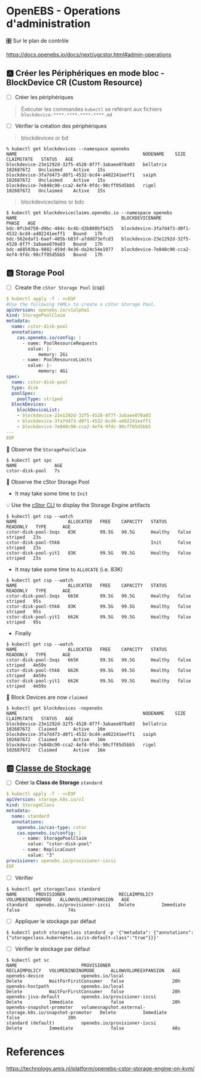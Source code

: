 # OpenEBS - Operations d'administration

:control_knobs: Sur le plan de contrôle

https://docs.openebs.io/docs/next/ugcstor.html#admin-operations

## :a: Créer les Périphériques en mode bloc - BlockDevice CR (Custom Resource)


- [ ] Créer les périphériques

> Éxécuter les commandes `kubectl` se reférant aux fichiers `blockdevice-****-****-****-****.md`


- [ ] Vérifier la création des périphériques

> blockdevices or bd

```
% kubectl get blockdevices --namespace openebs   
NAME                                               NODENAME    SIZE        CLAIMSTATE   STATUS   AGE
blockdevice-23e1292d-32f5-4528-8f7f-3abaee070a03   bellatrix   102687672   Unclaimed    Active   15s
blockdevice-3fa7d473-d0f1-4532-bcd4-a402241eeff1   saiph       102687672   Unclaimed    Active   15s
blockdevice-7e848c90-cca2-4ef4-9fdc-90cff05d5bb5   rigel       102687672   Unclaimed    Active   15s
```

> blockdeviceclaims or bdc

```
$ kubectl get blockdeviceclaims.openebs.io --namespace openebs
NAME                                       BLOCKDEVICENAME                                    PHASE   AGE
bdc-0fcbd750-d9bc-484c-bc4b-d3b800bf5425   blockdevice-3fa7d473-d0f1-4532-bcd4-a402241eeff1   Bound   17h
bdc-562edaf1-6aef-485b-b83f-a7ddd73efcd3   blockdevice-23e1292d-32f5-4528-8f7f-3abaee070a03   Bound   17h
bdc-a68503ba-9882-459d-9e36-da24c54e1977   blockdevice-7e848c90-cca2-4ef4-9fdc-90cff05d5bb5   Bound   17h
```

## :b: Storage Pool

- [ ] Create the `cStor Storage Pool` (csp)

```yaml
$ kubectl apply -f - <<EOF
#Use the following YAMLs to create a cStor Storage Pool.
apiVersion: openebs.io/v1alpha1
kind: StoragePoolClaim
metadata:
  name: cstor-disk-pool
  annotations:
    cas.openebs.io/config: |
      - name: PoolResourceRequests
        value: |-
            memory: 2Gi
      - name: PoolResourceLimits
        value: |-
            memory: 4Gi
spec:
  name: cstor-disk-pool
  type: disk
  poolSpec:
    poolType: striped
  blockDevices:
    blockDeviceList:
    - blockdevice-23e1292d-32f5-4528-8f7f-3abaee070a03
    - blockdevice-3fa7d473-d0f1-4532-bcd4-a402241eeff1
    - blockdevice-7e848c90-cca2-4ef4-9fdc-90cff05d5bb5
---
EOF
```

:round_pushpin: Observe the `StoragePoolClaim`

```
$ kubectl get spc
NAME              AGE
cstor-disk-pool   7s
```

:round_pushpin: Observe the cStor Storage Pool 

* It may take some time to `Init`

:bulb: Use the [cStor CLI](https://docs.openebs.io/docs/next/cstor.html#cstor-cli) to display the Storage Engine artifacts

```
$ kubectl get csp --watch
NAME                   ALLOCATED   FREE    CAPACITY   STATUS    READONLY   TYPE      AGE
cstor-disk-pool-3oqs   83K         99.5G   99.5G      Healthy   false      striped   23s
cstor-disk-pool-thk6                                  Init      false      striped   23s
cstor-disk-pool-yit1   83K         99.5G   99.5G      Healthy   false      striped   23s
```

* It may take some time to `ALLOCATE` (i.e. 83K)

```
$ kubectl get csp --watch           
NAME                   ALLOCATED   FREE    CAPACITY   STATUS    READONLY   TYPE      AGE
cstor-disk-pool-3oqs   665K        99.5G   99.5G      Healthy   false      striped   95s
cstor-disk-pool-thk6   83K         99.5G   99.5G      Healthy   false      striped   95s
cstor-disk-pool-yit1   662K        99.5G   99.5G      Healthy   false      striped   95s
```

* Finally

```
$ kubectl get csp --watch
NAME                   ALLOCATED   FREE    CAPACITY   STATUS    READONLY   TYPE      AGE
cstor-disk-pool-3oqs   665K        99.5G   99.5G      Healthy   false      striped   4m59s
cstor-disk-pool-thk6   662K        99.5G   99.5G      Healthy   false      striped   4m59s
cstor-disk-pool-yit1   662K        99.5G   99.5G      Healthy   false      striped   4m59s
```

:round_pushpin: Block Devices are now `claimed`

```
$ kubectl get blockdevices -nopenebs
NAME                                               NODENAME    SIZE        CLAIMSTATE   STATUS   AGE
blockdevice-23e1292d-32f5-4528-8f7f-3abaee070a03   bellatrix   102687672   Claimed      Active   16m
blockdevice-3fa7d473-d0f1-4532-bcd4-a402241eeff1   saiph       102687672   Claimed      Active   16m
blockdevice-7e848c90-cca2-4ef4-9fdc-90cff05d5bb5   rigel       102687672   Claimed      Active   16m
```

## :ab: [Classe de Stockage](https://kubernetes.io/docs/concepts/storage/storage-classes/)

- [ ] Créer la **Class de Storage** `standard` 

```yaml
$ kubectl apply -f - <<EOF
apiVersion: storage.k8s.io/v1
kind: StorageClass
metadata:
  name: standard
  annotations:
    openebs.io/cas-type: cstor
    cas.openebs.io/config: |
      - name: StoragePoolClaim
        value: "cstor-disk-pool"
      - name: ReplicaCount
        value: "3"
provisioner: openebs.io/provisioner-iscsi
EOF
```

- [ ] Vérifier

```
$ kubectl get storageclass standard
NAME       PROVISIONER                    RECLAIMPOLICY   VOLUMEBINDINGMODE   ALLOWVOLUMEEXPANSION   AGE
standard   openebs.io/provisioner-iscsi   Delete          Immediate           false                  74s
```

- [ ] Appliquer le stockage par défaut

```
$ kubectl patch storageclass standard -p '{"metadata": {"annotations":{"storageclass.kubernetes.io/is-default-class":"true"}}}'
```

- [ ] Vérifier le stockage par défaut

```
$ kubectl get sc          
NAME                        PROVISIONER                                                RECLAIMPOLICY   VOLUMEBINDINGMODE      ALLOWVOLUMEEXPANSION   AGE
openebs-device              openebs.io/local                                           Delete          WaitForFirstConsumer   false                  20h
openebs-hostpath            openebs.io/local                                           Delete          WaitForFirstConsumer   false                  20h
openebs-jiva-default        openebs.io/provisioner-iscsi                               Delete          Immediate              false                  20h
openebs-snapshot-promoter   volumesnapshot.external-storage.k8s.io/snapshot-promoter   Delete          Immediate              false                  20h
standard (default)          openebs.io/provisioner-iscsi                               Delete          Immediate              false                  48s
```

# References

https://technology.amis.nl/platform/openebs-cstor-storage-engine-on-kvm/


